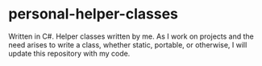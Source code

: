 # personal-helper-classes
Written in C#. 
Helper classes written by me. As I work on projects and the need arises to write a class, whether static, portable, or otherwise, I will update this repository with my code. 
